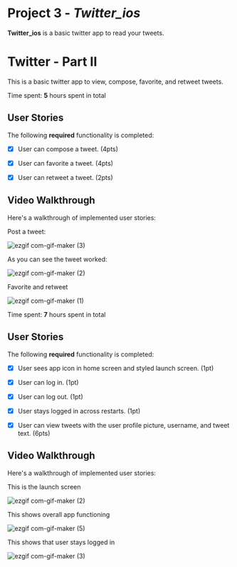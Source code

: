 # Project 3 - *Twitter_ios*

**Twitter_ios** is a basic twitter app to read your tweets.

# Twitter - Part II

This is a basic twitter app to view, compose, favorite, and retweet tweets.

Time spent: **5** hours spent in total

## User Stories

The following **required** functionality is completed:

- [x] User can compose a tweet. (4pts)
- [x] User can favorite a tweet. (4pts)
- [x] User can retweet a tweet. (2pts)


## Video Walkthrough

Here's a walkthrough of implemented user stories:

Post a tweet:

![ezgif com-gif-maker (3)](https://user-images.githubusercontent.com/62486192/111019759-d5c13f00-8386-11eb-8b49-67e5ee05024e.gif)


As you can see the tweet worked:

![ezgif com-gif-maker (2)](https://user-images.githubusercontent.com/62486192/111019717-a7436400-8386-11eb-965d-d97f47e9527b.gif)

Favorite and retweet

![ezgif com-gif-maker (1)](https://user-images.githubusercontent.com/62486192/111019525-5e3ee000-8385-11eb-8d28-f2a0dd7abb6b.gif)


Time spent: **7** hours spent in total

## User Stories

The following **required** functionality is completed:

- [x] User sees app icon in home screen and styled launch screen. (1pt)
- [x] User can log in. (1pt)
- [x] User can log out. (1pt)
- [x] User stays logged in across restarts. (1pt)
- [x] User can view tweets with the user profile picture, username, and tweet text. (6pts)


## Video Walkthrough

Here's a walkthrough of implemented user stories:

This is the launch screen

![ezgif com-gif-maker (2)](https://user-images.githubusercontent.com/62486192/110195527-64701200-7e03-11eb-92fa-7080ba0593d2.gif)

This shows overall app functioning

![ezgif com-gif-maker (5)](https://user-images.githubusercontent.com/62486192/110195635-23c4c880-7e04-11eb-8664-bb17825a8fd4.gif)

This shows that user stays logged in

![ezgif com-gif-maker (3)](https://user-images.githubusercontent.com/62486192/110195528-6639d580-7e03-11eb-8687-3c0055d156ec.gif)
